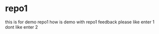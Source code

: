# repo1
this is for demo repo1
how is demo with repo1
feedback please
like enter 1
dont like enter 2


